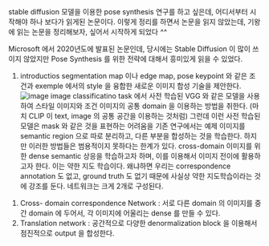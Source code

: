 stable diffusion 모델을 이용한 pose synthesis 연구를 하고 싶은데, 어디서부터 시작해야 하나 보다가 읽게된 논문이다.
이렇게 정리를 하면서 논문을 읽지 않았는데, 기왕에 읽는 논문을 정리해보자, 싶어서 시작하게 되었다 *^^*

Microsoft 에서 2020년도에 발표된 논문인데, 당시에는 Stable Diffusion 이 많이 쓰이지 않았지만 Pose Synthesis 를 위한 전략에 대해서 흥미있게 읽을 수 있었다.

1. introductios
segmentation map 이나 edge map, pose keypoint 와 같은 조건과 exemple 에서의 style 을 융합한 새로운 이미지 합성 기술을 제안한다.
![image](https://github.com/dreamyou070/PaperReview/assets/68425947/23e61d52-0816-450a-abf3-dc3293194ff0)
image classificatino task 에서 사전 학습된 VGG 와 같은 모델을 사용하여 스타일 이미지와 조건 이미지의 공통 domain 을 이용하는 방법을 취한다. (마치 CLIP 이 text, image 의 공통 공간을 이용하는 것처럼) 그런데 이런 사전 학습된 모델은 mask 와 같은 것을 표현하는 어려움을 기존 연구에서는 예제 이미지를 semantic region 으로 따로 분리하고, 다른 부분을 합성하는 것을 학습한다. 하지만 이러한 방법들은 범용적이지 못하다는 한계가 있다. cross-domain 이미지를 위한 dense semantic 상응을 학습하고자 하며, 이를 이용해서 이미지 전이에 활용하고자 한다. 이는 약한 지도 학습이다. 왜냐하면 우리는 correspondence annotation 도 없고, ground truth 도 없기 때문에 사실상 약한 지도학습이라는 것에 강조를 둔다. 네트워크는 크게 2개로 구성된다.
1) Cross- domain correspondence Network : 서로 다른 domain 의 이미지를 중간 domain 에 두어서, 각 이미지에 어울리는 dense 를 만들 수 있다.
2) Translation network : 공간적으로 다양한 denormalization block 을 이용해서 점진적으로 output 을 합성한다. 

